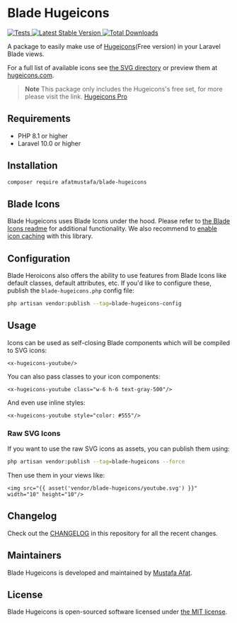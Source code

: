 # Blade Hugeicons

<a href="https://github.com/afatmustafa/blade-hugeicons/actions?query=workflow%3ATests">
    <img src="https://github.com/afatmustafa/blade-hugeicons/workflows/Tests/badge.svg" alt="Tests">
</a>
<a href="https://packagist.org/packages/afatmustafa/blade-hugeicons">
    <img src="https://img.shields.io/packagist/v/afatmustafa/blade-hugeicons" alt="Latest Stable Version">
</a>
<a href="https://packagist.org/packages/afatmustafa/blade-hugeicons">
    <img src="https://img.shields.io/packagist/dt/afatmustafa/blade-hugeicons" alt="Total Downloads">
</a>

A package to easily make use of [Hugeicons](https://hugeicons.com/)(Free version) in your Laravel Blade views.

For a full list of available icons see [the SVG directory](resources/svg) or preview them at [hugeicons.com](https://hugeicons.com/).

> **Note**
> This package only includes the Hugeicons's free set, for more please visit the link. [Hugeicons Pro](https://hugeicons.com/pricing)


## Requirements

- PHP 8.1 or higher
- Laravel 10.0 or higher

## Installation

```bash
composer require afatmustafa/blade-hugeicons
```

## Blade Icons

Blade Hugeicons uses Blade Icons under the hood. Please refer to [the Blade Icons readme](https://github.com/blade-ui-kit/blade-icons) for additional functionality. We also recommend to [enable icon caching](https://github.com/blade-ui-kit/blade-icons#caching) with this library.

## Configuration

Blade Heroicons also offers the ability to use features from Blade Icons like default classes, default attributes, etc. If you'd like to configure these, publish the `blade-hugeicons.php` config file:

```bash
php artisan vendor:publish --tag=blade-hugeicons-config
```

## Usage

Icons can be used as self-closing Blade components which will be compiled to SVG icons:

```blade
<x-hugeicons-youtube/>
```

You can also pass classes to your icon components:

```blade
<x-hugeicons-youtube class="w-6 h-6 text-gray-500"/>
```

And even use inline styles:

```blade
<x-hugeicons-youtube style="color: #555"/>
```

### Raw SVG Icons

If you want to use the raw SVG icons as assets, you can publish them using:

```bash
php artisan vendor:publish --tag=blade-hugeicons --force
```

Then use them in your views like:

```blade
<img src="{{ asset('vendor/blade-hugeicons/youtube.svg') }}" width="10" height="10"/>
```

## Changelog

Check out the [CHANGELOG](CHANGELOG.md) in this repository for all the recent changes.

## Maintainers

Blade Hugeicons is developed and maintained by [Mustafa Afat](https://afat.me).

## License

Blade Hugeicons is open-sourced software licensed under [the MIT license](LICENSE.md).
